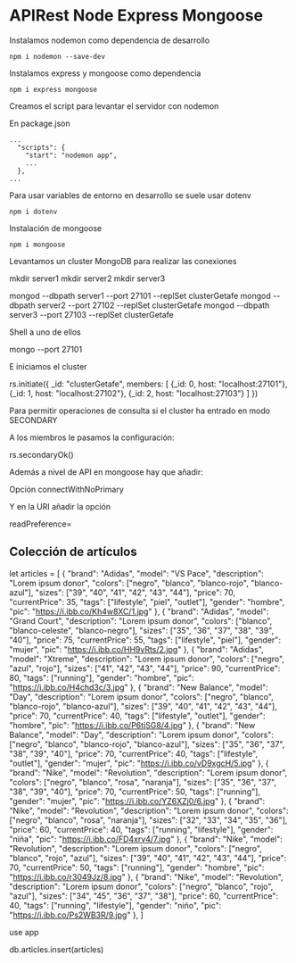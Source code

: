 # APIRest Node Express Mongoose

Instalamos nodemon como dependencia de desarrollo

```
npm i nodemon --save-dev
```

Instalamos express y mongoose como dependencia

```
npm i express mongoose
```

Creamos el script para levantar el servidor con nodemon

En package.json

```
...
  "scripts": {
    "start": "nodemon app",
    ...
  },
...
```

Para usar variables de entorno en desarrollo se suele usar dotenv

```
npm i dotenv
```
Instalación de mongoose

```
npm i mongoose
```

Levantamos un cluster MongoDB para realizar las conexiones

mkdir server1
mkdir server2
mkdir server3

mongod --dbpath server1 --port 27101 --replSet clusterGetafe 
mongod --dbpath server2 --port 27102 --replSet clusterGetafe 
mongod --dbpath server3 --port 27103 --replSet clusterGetafe

Shell a uno de ellos

mongo --port 27101

E iniciamos el cluster

rs.initiate({ 
    _id: "clusterGetafe", 
    members: [ 
      {_id: 0, host: "localhost:27101"}, 
      {_id: 1, host: "localhost:27102"}, 
      {_id: 2, host: "localhost:27103"} 
    ] 
  })

Para permitir operaciones de consulta si el cluster ha entrado en modo SECONDARY

A los miembros le pasamos la configuración:

rs.secondaryOk()

Además a nivel de API en mongoose hay que añadir:

Opción connectWithNoPrimary

Y en la URI añadir la opción

readPreference=<valor>

## Colección de artículos

let articles = [
    { 
        "brand": "Adidas", 
        "model": "VS Pace", 
        "description": "Lorem ipsum donor", 
        "colors": ["negro", "blanco", "blanco-rojo", "blanco-azul"], 
        "sizes": ["39", "40", "41", "42", "43", "44"], 
        "price": 70, 
        "currentPrice": 35, 
        "tags": ["lifestyle", "piel", "outlet"], 
        "gender": "hombre", 
        "pic": "https://i.ibb.co/Kh4w8XC/1.jpg" 
    },
    { "brand": "Adidas", "model": "Grand Court", "description": "Lorem ipsum donor", "colors": ["blanco", "blanco-celeste", "blanco-negro"], "sizes": ["35", "36", "37", "38", "39", "40"], "price": 75, "currentPrice": 55, "tags": ["lifestyle", "piel"], "gender": "mujer", "pic": "https://i.ibb.co/HH9yRts/2.jpg" },
    { "brand": "Adidas", "model": "Xtreme", "description": "Lorem ipsum donor", "colors": ["negro", "azul", "rojo"], "sizes": ["41", "42", "43", "44"], "price": 90, "currentPrice": 80, "tags": ["running"], "gender": "hombre", "pic": "https://i.ibb.co/H4chd3c/3.jpg" },
    { "brand": "New Balance", "model": "Day", "description": "Lorem ipsum donor", "colors": ["negro", "blanco", "blanco-rojo", "blanco-azul"], "sizes": ["39", "40", "41", "42", "43", "44"], "price": 70, "currentPrice": 40, "tags": ["lifestyle", "outlet"], "gender": "hombre", "pic": "https://i.ibb.co/P6tjSG8/4.jpg" },
    { "brand": "New Balance", "model": "Day", "description": "Lorem ipsum donor", "colors": ["negro", "blanco", "blanco-rojo", "blanco-azul"], "sizes": ["35", "36", "37", "38", "39", "40"], "price": 70, "currentPrice": 40, "tags": ["lifestyle", "outlet"], "gender": "mujer", "pic": "https://i.ibb.co/vD9xgcH/5.jpg" },
    { "brand": "Nike", "model": "Revolution", "description": "Lorem ipsum donor", "colors": ["negro", "blanco", "rosa", "naranja"], "sizes": ["35", "36", "37", "38", "39", "40"], "price": 70, "currentPrice": 50, "tags": ["running"], "gender": "mujer", "pic": "https://i.ibb.co/YZ6XZj0/6.jpg" },
    { "brand": "Nike", "model": "Revolution", "description": "Lorem ipsum donor", "colors": ["negro", "blanco", "rosa", "naranja"], "sizes": ["32", "33", "34", "35", "36"], "price": 60, "currentPrice": 40, "tags": ["running", "lifestyle"], "gender": "niña", "pic": "https://i.ibb.co/FD4xrv4/7.jpg" },
    { "brand": "Nike", "model": "Revolution", "description": "Lorem ipsum donor", "colors": ["negro", "blanco", "rojo", "azul"], "sizes": ["39", "40", "41", "42", "43", "44"], "price": 70, "currentPrice": 50, "tags": ["running"], "gender": "hombre", "pic": "https://i.ibb.co/r3049Jz/8.jpg" },
    { "brand": "Nike", "model": "Revolution", "description": "Lorem ipsum donor", "colors": ["negro", "blanco", "rojo", "azul"], "sizes": ["34", "45", "36", "37", "38"], "price": 60, "currentPrice": 40, "tags": ["running", "lifestyle"], "gender": "niño", "pic": "https://i.ibb.co/Ps2WB3R/9.jpg" },
]

use app

db.articles.insert(articles)
